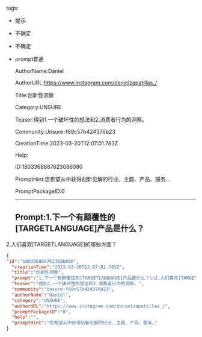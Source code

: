   tags: 
- 提示
- 不确定
- 不确定
- prompt普通

  AuthorName:Dániel

  AuthorURL:https://www.instagram.com/danielzapatillas_/

  Title:创新性洞察

  Category:UNSURE

  Teaser:得到1.一个破坏性的想法和2.消费者行为的洞察。

  Community:Unsure-f69c57b424376b23

  CreationTime:2023-03-20T12:07:01.783Z

  Help:

  ID:1803368887623086080

  PromptHint:您希望从中获得创新见解的行业、主题、产品、服务…

  PromptPackageID:0

  ---

  ## Prompt:1.下一个有颠覆性的[TARGETLANGUAGE]产品是什么？
2.人们喜欢[TARGETLANGUAGE]的哪些方面？

  ```json
  {
  "id":"1803368887623086080",
    "creationTime":"2023-03-20T12:07:01.783Z",
    "title":"创新性洞察",
    "prompt":"1.下一个有颠覆性的[TARGETLANGUAGE]产品是什么？\n2.人们喜欢[TARGETLANGUAGE]的哪些方面？",
    "teaser":"得到1.一个破坏性的想法和2.消费者行为的洞察。",
    "community":"Unsure-f69c57b424376b23",
    "authorName":"Dániel",
    "category":"UNSURE",
    "authorURL":"https://www.instagram.com/danielzapatillas_/",
    "promptPackageID":"0",
    "help":"",
    "promptHint":"您希望从中获得创新见解的行业、主题、产品、服务…"
  }
  ```
